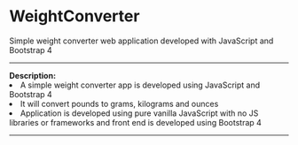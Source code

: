 # WeightConverter
Simple weight converter web application developed with JavaScript and Bootstrap 4
<hr>
<b>Description:</b>
<li>A simple weight converter app is developed using JavaScript and Bootstrap 4</li>
<li>It will convert pounds to grams, kilograms and ounces</li>
<li>Application is developed using pure vanilla JavaScript with no JS libraries or frameworks and front end is developed using Bootstrap 4</li>

<hr>



